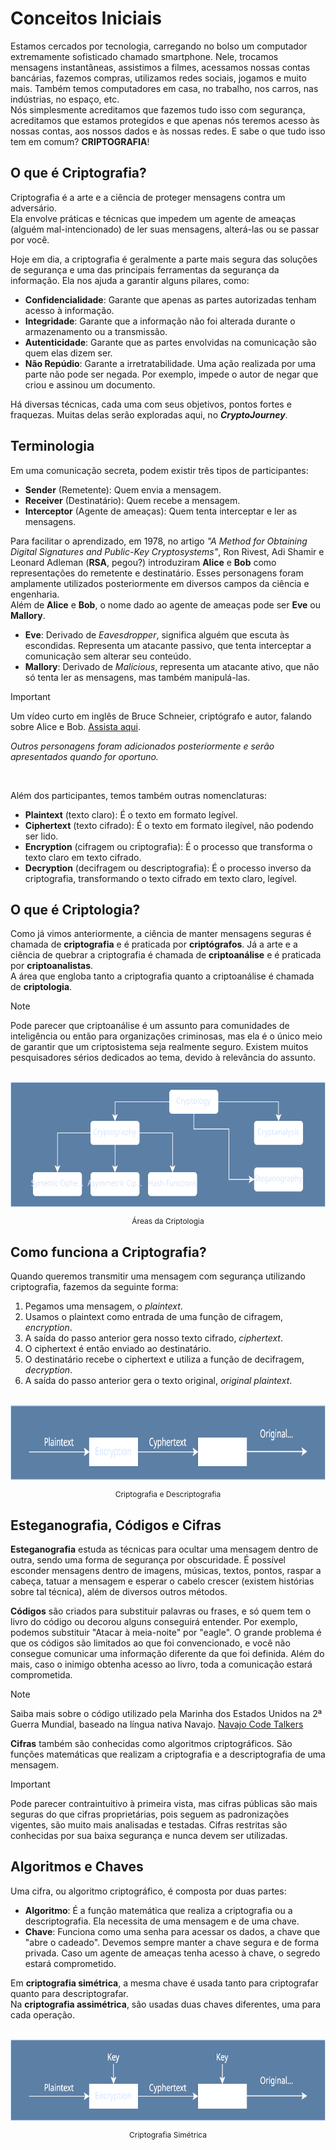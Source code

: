 # Conceitos Iniciais

Estamos cercados por tecnologia, carregando no bolso um computador extremamente sofisticado chamado smartphone. Nele, trocamos mensagens instantâneas, assistimos a filmes, acessamos nossas contas bancárias, fazemos compras, utilizamos redes sociais, jogamos e muito mais. Também temos computadores em casa, no trabalho, nos carros, nas indústrias, no espaço, etc.  
Nós simplesmente acreditamos que fazemos tudo isso com segurança, acreditamos que estamos protegidos e que apenas nós teremos acesso às nossas contas, aos nossos dados e às nossas redes. E sabe o que tudo isso tem em comum? **CRIPTOGRAFIA**!

## O que é Criptografia?

Criptografia é a arte e a ciência de proteger mensagens contra um adversário.  
Ela envolve práticas e técnicas que impedem um agente de ameaças (alguém mal-intencionado) de ler suas mensagens, alterá-las ou se passar por você.

Hoje em dia, a criptografia é geralmente a parte mais segura das soluções de segurança e uma das principais ferramentas da segurança da informação. Ela nos ajuda a garantir alguns pilares, como:

- **Confidencialidade**: Garante que apenas as partes autorizadas tenham acesso à informação.
- **Integridade**: Garante que a informação não foi alterada durante o armazenamento ou a transmissão.
- **Autenticidade**: Garante que as partes envolvidas na comunicação são quem elas dizem ser.
- **Não Repúdio**: Garante a irretratabilidade. Uma ação realizada por uma parte não pode ser negada. Por exemplo, impede o autor de negar que criou e assinou um documento.

Há diversas técnicas, cada uma com seus objetivos, pontos fortes e fraquezas. Muitas delas serão exploradas aqui, no **_CryptoJourney_**.

## Terminologia

Em uma comunicação secreta, podem existir três tipos de participantes:

- **Sender** (Remetente): Quem envia a mensagem.
- **Receiver** (Destinatário): Quem recebe a mensagem.
- **Interceptor** (Agente de ameaças): Quem tenta interceptar e ler as mensagens.

Para facilitar o aprendizado, em 1978, no artigo _"A Method for Obtaining Digital Signatures and Public-Key Cryptosystems"_, Ron Rivest, Adi Shamir e Leonard Adleman (**RSA**, pegou?) introduziram **Alice** e **Bob** como representações do remetente e destinatário. Esses personagens foram amplamente utilizados posteriormente em diversos campos da ciência e engenharia.  
Além de **Alice** e **Bob**, o nome dado ao agente de ameaças pode ser **Eve** ou **Mallory**.

- **Eve**: Derivado de _Eavesdropper_, significa alguém que escuta às escondidas. Representa um atacante passivo, que tenta interceptar a comunicação sem alterar seu conteúdo.
- **Mallory**: Derivado de _Malicious_, representa um atacante ativo, que não só tenta ler as mensagens, mas também manipulá-las.

> [!IMPORTANT]
> Um vídeo curto em inglês de Bruce Schneier, criptógrafo e autor, falando sobre Alice e Bob. [Assista aqui](https://www.youtube.com/watch?v=BuUSi_QvFLY).

_Outros personagens foram adicionados posteriormente e serão apresentados quando for oportuno._

<br>

Além dos participantes, temos também outras nomenclaturas:

- **Plaintext** (texto claro): É o texto em formato legível.
- **Ciphertext** (texto cifrado): É o texto em formato ilegível, não podendo ser lido.
- **Encryption** (cifragem ou criptografia): É o processo que transforma o texto claro em texto cifrado.
- **Decryption** (decifragem ou descriptografia): É o processo inverso da criptografia, transformando o texto cifrado em texto claro, legível.

## O que é Criptologia?

Como já vimos anteriormente, a ciência de manter mensagens seguras é chamada de **criptografia** e é praticada por **criptógrafos**. Já a arte e a ciência de quebrar a criptografia é chamada de **criptoanálise** e é praticada por **criptoanalistas**.  
A área que engloba tanto a criptografia quanto a criptoanálise é chamada de **criptologia**.

> [!NOTE]
> Pode parecer que criptoanálise é um assunto para comunidades de inteligência ou então para organizações criminosas, mas ela é o único meio de garantir que um criptosistema seja realmente seguro. Existem muitos pesquisadores sérios dedicados ao tema, devido à relevância do assunto.

<br>

<div align="center">
  <img src="../graphics/cryptology.svg" alt="diagrama áreas da criptologia" style="height: 200px">
  <p style="font-size: 12px">Áreas da Criptologia</p>
</div>

## Como funciona a Criptografia?

Quando queremos transmitir uma mensagem com segurança utilizando criptografia, fazemos da seguinte forma:

1. Pegamos uma mensagem, o _plaintext_.
2. Usamos o plaintext como entrada de uma função de cifragem, _encryption_.
3. A saída do passo anterior gera nosso texto cifrado, _ciphertext_.
4. O ciphertext é então enviado ao destinatário.
5. O destinatário recebe o ciphertext e utiliza a função de decifragem, _decryption_.
6. A saída do passo anterior gera o texto original, _original plaintext_.

<br>

<div align="center">
  <img src="../graphics/encryption-decryption.svg" alt="diagrama básico do processo de criptografia e descriptografia" style="height: 120px">
  <p style="font-size: 12px">Criptografia e Descriptografia</p>
</div>

## Esteganografia, Códigos e Cifras

**Esteganografia** estuda as técnicas para ocultar uma mensagem dentro de outra, sendo uma forma de segurança por obscuridade. É possível esconder mensagens dentro de imagens, músicas, textos, pontos, raspar a cabeça, tatuar a mensagem e esperar o cabelo crescer (existem histórias sobre tal técnica), além de diversos outros métodos.

**Códigos** são criados para substituir palavras ou frases, e só quem tem o livro do código ou decorou alguns conseguirá entender. Por exemplo, podemos substituir "Atacar à meia-noite" por "eagle". O grande problema é que os códigos são limitados ao que foi convencionado, e você não consegue comunicar uma informação diferente da que foi definida. Além do mais, caso o inimigo obtenha acesso ao livro, toda a comunicação estará comprometida.

> [!NOTE]
> Saiba mais sobre o código utilizado pela Marinha dos Estados Unidos na 2ª Guerra Mundial, baseado na língua nativa Navajo. [Navajo Code Talkers](https://www.intelligence.gov/people/barrier-breakers-in-history/453-navajo-code-talkers)

**Cifras** também são conhecidas como algoritmos criptográficos. São funções matemáticas que realizam a criptografia e a descriptografia de uma mensagem.

> [!IMPORTANT]
> Pode parecer contraintuitivo à primeira vista, mas cifras públicas são mais seguras do que cifras proprietárias, pois seguem as padronizações vigentes, são muito mais analisadas e testadas. Cifras restritas são conhecidas por sua baixa segurança e nunca devem ser utilizadas.

## Algoritmos e Chaves

Uma cifra, ou algoritmo criptográfico, é composta por duas partes:

- **Algoritmo**: É a função matemática que realiza a criptografia ou a descriptografia. Ela necessita de uma mensagem e de uma chave.
- **Chave**: Funciona como uma senha para acessar os dados, a chave que "abre o cadeado". Devemos sempre manter a chave segura e de forma privada. Caso um agente de ameaças tenha acesso à chave, o segredo estará comprometido.

Em **criptografia simétrica**, a mesma chave é usada tanto para criptografar quanto para descriptografar.  
Na **criptografia assimétrica**, são usadas duas chaves diferentes, uma para cada operação.

<br>

<div align="center">
  <img src="../graphics/key-symmetric.svg" alt="diagrama de criptografia com chave" style="height: 130px">
  <p style="font-size: 12px">Criptografia Simétrica</p>
</div>

